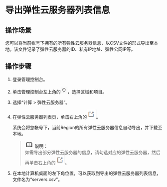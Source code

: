 # 导出弹性云服务器列表信息<a name="ZH-CN_TOPIC_0060610074"></a>

## 操作场景<a name="section50407262175221"></a>

您可以将当前帐号下拥有的所有弹性云服务器信息，以CSV文件的形式导出至本地。该文件记录了弹性云服务器的ID、私有IP地址、弹性公网IP等。

## 操作步骤<a name="section8755447183137"></a>

1.  登录管理控制台。
2.  单击管理控制台左上角的![](figures/icon-region.png)，选择区域和项目。
3.  选择“计算 \> 弹性云服务器”。
4.  在弹性云服务器列表页，单击右上角的![](figures/icon-export.png)。

    系统会将您帐号下，当前Region的所有弹性云服务器信息自动导出，并下载至本地。

    >![](public_sys-resources/icon-note.gif) **说明：**   
    >如需导出部分弹性云服务器的信息，请勾选对应的弹性云服务器，然后再单击右上角的![](figures/icon-export.png)。  

5.  在本地计算机桌面的左下角位置，可以获取到导出的弹性云服务器列表信息，文件名为“servers.csv”。

